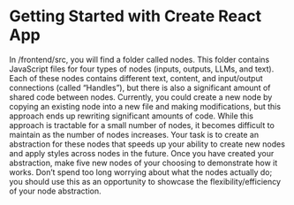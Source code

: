# Getting Started with Create React App

In /frontend/src, you will find a folder called nodes. This folder contains JavaScript 
files for four types of nodes (inputs, outputs, LLMs, and text). Each of these nodes 
contains different text, content, and input/output connections (called “Handles”), 
but there is also a significant amount of shared code between nodes. 
Currently, you could create a new node by copying an existing node into a new file 
and making modifications, but this approach ends up rewriting significant amounts of 
code. While this approach is tractable for a small number of nodes, it becomes 
difficult to maintain as the number of nodes increases. 
Your task is to create an abstraction for these nodes that speeds up your ability to 
create new nodes and apply styles across nodes in the future. 
Once you have created your abstraction, make five new nodes of your choosing to 
demonstrate how it works. Don’t spend too long worrying about what the nodes 
actually do; you should use this as an opportunity to showcase the 
flexibility/efficiency of your node abstraction.
